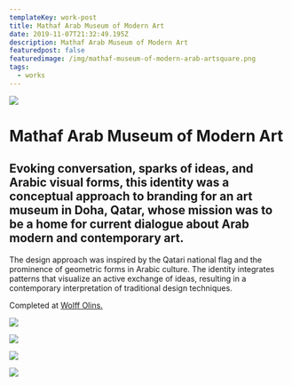 ```yaml
---
templateKey: work-post
title: Mathaf Arab Museum of Modern Art
date: 2019-11-07T21:32:49.195Z
description: Mathaf Arab Museum of Modern Art
featuredpost: false
featuredimage: /img/mathaf-museum-of-modern-arab-artsquare.png
tags:
  - works
---
```

![](/img/mathab1.png)

# Mathaf Arab Museum of Modern Art

## Evoking conversation, sparks of ideas, and Arabic visual forms, this identity was a conceptual approach to branding for an art museum in Doha, Qatar, whose mission was to be a home for current dialogue about Arab modern and contemporary art.

The design approach was inspired by the Qatari national flag and the prominence of geometric forms in Arabic culture. The identity integrates patterns that visualize an active exchange of ideas, resulting in a contemporary interpretation of traditional design techniques.

Completed at [Wolff Olins.](https://www.wolffolins.com/)

![](/img/mathab2.gif)

![](/img/mathab3.png)

![](/img/mathab4.png)

![](/img/mathab5.png)
